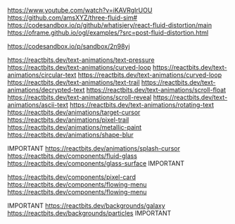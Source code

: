 https://www.youtube.com/watch?v=iKAVRgIrUOU
https://github.com/amsXYZ/three-fluid-sim#
https://codesandbox.io/p/github/whatisjery/react-fluid-distortion/main
https://oframe.github.io/ogl/examples/?src=post-fluid-distortion.html

https://codesandbox.io/p/sandbox/2n98yj

https://reactbits.dev/text-animations/text-pressure
https://reactbits.dev/text-animations/curved-loop
https://reactbits.dev/text-animations/circular-text
https://reactbits.dev/text-animations/curved-loop
https://reactbits.dev/text-animations/text-trail
https://reactbits.dev/text-animations/decrypted-text
https://reactbits.dev/text-animations/scroll-float
https://reactbits.dev/text-animations/scroll-reveal
https://reactbits.dev/text-animations/ascii-text
https://reactbits.dev/text-animations/rotating-text
https://reactbits.dev/animations/target-cursor
https://reactbits.dev/animations/pixel-trail
https://reactbits.dev/animations/metallic-paint
https://reactbits.dev/animations/shape-blur

IMPORTANT
https://reactbits.dev/animations/splash-cursor
https://reactbits.dev/components/fluid-glass
https://reactbits.dev/components/glass-surface
IMPORTANT

https://reactbits.dev/components/pixel-card
https://reactbits.dev/components/flowing-menu
https://reactbits.dev/components/flowing-menu

IMPORTANT
https://reactbits.dev/backgrounds/galaxy
https://reactbits.dev/backgrounds/particles
IMPORTANT